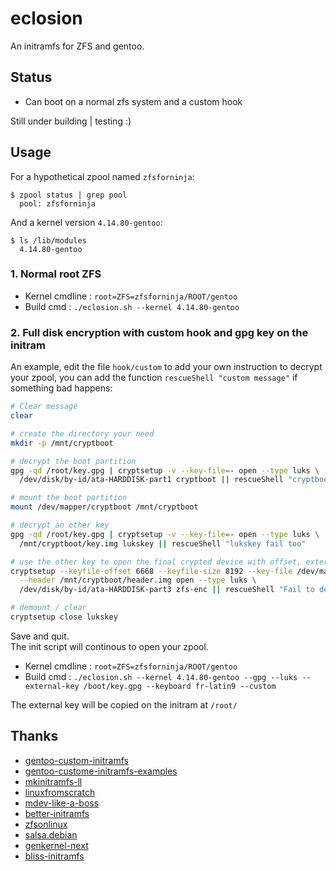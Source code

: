 # eclosion
An initramfs for ZFS and gentoo. 

## Status
+ Can boot on a normal zfs system and a custom hook

Still under building | testing :)

## Usage
For a hypothetical zpool named `zfsforninja`:

    $ zpool status | grep pool
      pool: zfsforninja

And a kernel version `4.14.80-gentoo`:

    $ ls /lib/modules
      4.14.80-gentoo

### 1. Normal root ZFS

+ Kernel cmdline : ` root=ZFS=zfsforninja/ROOT/gentoo `
+ Build cmd : ` ./eclosion.sh --kernel 4.14.80-gentoo `
### 2. Full disk encryption with custom hook and gpg key on the initram

An example, edit the file `hook/custom` to add your own instruction to decrypt your zpool, you can add the function `rescueShell "custom message"` if something bad happens:

```sh
# Clear message
clear 

# create the directory your need
mkdir -p /mnt/cryptboot

# decrypt the boot partition
gpg -qd /root/key.gpg | cryptsetup -v --key-file=- open --type luks \
  /dev/disk/by-id/ata-HARDDISK-part1 cryptboot || rescueShell "cryptboot fail to mount"

# mount the boot partition
mount /dev/mapper/cryptboot /mnt/cryptboot

# decrypt an other key
gpg -qd /root/key.gpg | cryptsetup -v --key-file=- open --type luks \
  /mnt/cryptboot/key.img lukskey || rescueShell "lukskey fail too"

# use the other key to open the final crypted device with offset, external header, etc...
cryptsetup --keyfile-offset 6668 --keyfile-size 8192 --key-file /dev/mapper/lukskey \
  --header /mnt/cryptboot/header.img open --type luks \
  /dev/disk/by-id/ata-HARDDISK-part3 zfs-enc || rescueShell "Fail to decrypt zfs-enc"

# demount / clear
cryptsetup close lukskey
```
Save and quit.  
The init script will continous to open your zpool.

+ Kernel cmdline : ` root=ZFS=zfsforninja/ROOT/gentoo `
+ Build cmd : ` ./eclosion.sh --kernel 4.14.80-gentoo --gpg --luks --external-key /boot/key.gpg --keyboard fr-latin9 --custom `

The external key will be copied on the initram at `/root/`

## Thanks
+ [gentoo-custom-initramfs](https://wiki.gentoo.org/wiki/Custom_Initramfs)
+ [gentoo-custome-initramfs-examples](https://wiki.gentoo.org/wiki/Custom_Initramfs/Examples)
+ [mkinitramfs-ll](https://github.com/tokiclover/mkinitramfs-ll)
+ [linuxfromscratch](http://www.linuxfromscratch.org/blfs/view/svn/postlfs/initramfs.html)
+ [mdev-like-a-boss](https://github.com/slashbeast/mdev-like-a-boss)
+ [better-initramfs](https://github.com/slashbeast/better-initramfs)
+ [zfsonlinux](https://github.com/zfsonlinux/zfs/tree/master/contrib/initramfs)
+ [salsa.debian](https://salsa.debian.org/systemd-team/systemd/tree/master/debian/extra/initramfs-tools)
+ [genkernel-next](https://github.com/Sabayon/genkernel-next)
+ [bliss-initramfs](https://github.com/fearedbliss/bliss-initramfs)
